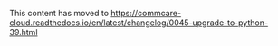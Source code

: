 This content has moved to https://commcare-cloud.readthedocs.io/en/latest/changelog/0045-upgrade-to-python-39.html
